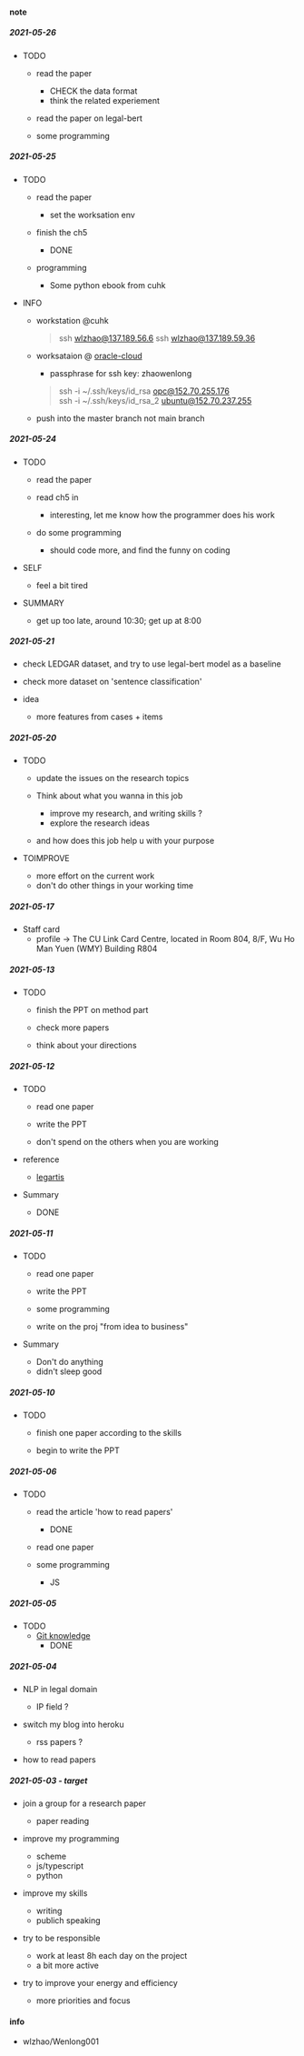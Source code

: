 #### note  

##### 2021-05-26  
* TODO  
    - read the paper <Ledgar>  
        + CHECK the data format  
        + think the related experiement  

    - read the paper on legal-bert  

    - some programming  

##### 2021-05-25  
* TODO  
    - read the paper <Ledgar>  
        + set the worksation env  

    - finish the ch5  
        + DONE  

    - programming  
        + Some python ebook from cuhk  

* INFO  
    - workstation @cuhk   
       > ssh wlzhao@137.189.56.6 
       > ssh wlzhao@137.189.59.36  

    - worksataion @ [oracle-cloud](https://cloud.oracle.com/compute/instances?region=ap-seoul-1)  
        + passphrase for ssh key: zhaowenlong  
        > ssh -i ~/.ssh/keys/id_rsa opc@152.70.255.176  
        > ssh -i ~/.ssh/keys/id_rsa_2 ubuntu@152.70.237.255 

    - push into the master branch not main branch   

##### 2021-05-24
* TODO
    - read the paper <Ledgar> 

    - read ch5 in <coders at work>  
        + interesting, let me know how the programmer does his work  

    - do some programming 
        + should code more, and find the funny on coding   

* SELF
    - feel a bit tired  

* SUMMARY  
    - get up too late, around 10:30;  get up at 8:00  

##### 2021-05-21
* check LEDGAR dataset, and try to use legal-bert model as a baseline

* check more dataset on 'sentence classification'

* idea
    - more features from cases + items

##### 2021-05-20
* TODO
    - update the issues on the research topics

    - Think about what you wanna in this job
        + improve my research, and writing skills ?
        + explore the research ideas

    - and how does this job help u with your purpose

* TOIMPROVE
    - more effort on the current work
    - don't do other things in your working time


##### 2021-05-17
*  Staff card
    - profile -> The CU Link Card Centre, located in Room 804, 8/F,  Wu Ho Man Yuen (WMY) Building R804

##### 2021-05-13
* TODO
    - finish the PPT  on method part

    - check more papers

    - think about your directions

##### 2021-05-12
* TODO
    - read one paper

    - write the PPT

    - don't spend on the others when you are working


* reference
    - [legartis](https://legartis.ai/)

* Summary
    - DONE

##### 2021-05-11
* TODO
    - read one paper

    - write the PPT

    - some programming

    - write on the proj "from idea to business"

* Summary
    - Don't do anything
    - didn't sleep good

##### 2021-05-10
* TODO
    - finish one paper according to the skills

    - begin to write the PPT


##### 2021-05-06
* TODO
    - read the article 'how to read papers'
        + DONE

    - read one paper

    - some programming
        + JS

##### 2021-05-05
* TODO
    - [Git knowledge](https://jwiegley.github.io/git-from-the-bottom-up/)
        + DONE


##### 2021-05-04
* NLP in legal domain
    - IP field ?

* switch my blog into heroku
    - rss papers ?

* how to read papers

##### 2021-05-03  - target
* join a group for a research paper
    - paper reading

* improve my programming
    - scheme
    - js/typescript
    - python

* improve my skills
    - writing
    - publich speaking


* try to be responsible
    - work at least 8h each day on the project
    - a bit more active

* try to improve your energy and efficiency
    - more priorities and focus


#### info
*  wlzhao/Wenlong001
